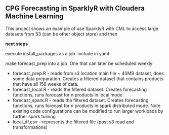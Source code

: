 ## CPG Forecasting in SparklyR with Cloudera Machine Learning
This project shows an example of use SparklyR with CML to access large datasets from S3 (can be other object store)
and then 


**next steps**

execute install_packages as a job. include in yaml

make forecast_prep into a job. One that can later be scheduled weekly


- forecast_prep.R - reads from s3 location main file ~ 40MB dataset, does some data preparation. 
  Creates a filtered dataset that contains products that have all 156 weeks of data.
- forecast_local.R - reads the filtered dataset. Creates forecasting functions, runs forecast for 
  n products in local mode.
- forecast_spark.R - reads the filtered dataset. Creates forecasting functions, runs forecast for 
  n products in spark distributed mode. Note existing code configurations can be modified to run 
  larger workloads by further spark tuining
- local_df.csv - represents the filtered file (post s3 read and transformations)